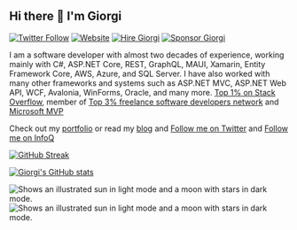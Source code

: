 ## Hi there 👋 I'm Giorgi

[![Twitter Follow](https://img.shields.io/badge/follow-%40GioDalakishvili-231d9bf0?style=flat-square&logo=twitter)](https://twitter.com/GioDalakishvili)
[![Website](https://img.shields.io/website?down_color=grey&down_message=https%3A%2F%2Fgiorgi.dev&logo=rss&style=flat-square&up_color=green&up_message=https%3A%2F%2Fgiorgi.dev&url=https%3A%2F%2Fgiorgi.dev)](https://giorgi.dev)
[![Hire Giorgi](https://img.shields.io/static/v1?label=Hire&message=Giorgi&color=3863A0&style=flat-square&logo=toptal)](https://www.toptal.com/resume/giorgi-dalakishvili/N5jr6J/worlds-top-talent)
[![Sponsor Giorgi](https://img.shields.io/badge/%24%24-Sponsor%20Me-85bb65?style=flat-square&logo=Github)](https://github.com/sponsors/Giorgi)

I am a software developer with almost two decades of experience, working mainly with C#, ASP.NET Core, REST, GraphQL, MAUI, Xamarin, Entity Framework Core, AWS, Azure, and SQL Server. I have also worked with many other frameworks and systems such as ASP.NET MVC, ASP.NET Web API, WCF, Avalonia, WinForms, Oracle, and many more. [Top 1% on Stack Overflow](https://stackoverflow.com/users/239438/giorgi?tab=topactivity), member of [Top 3% freelance software developers network](https://www.toptal.com/N5jr6J/worlds-top-talent) and [Microsoft MVP](https://mvp.microsoft.com/en-US/mvp/profile/e96c7912-ea3e-4fde-b8d3-745d6b07b31b)

Check out my [portfolio](https://giorgi.dev/portfolio/) or read my [blog](https://giorgi.dev/blog/) and [Follow me on Twitter](https://twitter.com/GioDalakishvili) and [Follow me on InfoQ](https://www.infoq.com/profile/Giorgi-Dalakishvili/)

[![GitHub Streak](https://github-readme-streak-stats-weld-one.vercel.app?user=Giorgi&theme=gruvbox_duo&hide_border=true)](https://giorgi.dev/blog/)

[![Giorgi's GitHub stats](https://github-readme-stats.vercel.app/api?username=Giorgi&show_icons=true&theme=transparent)](https://giorgi.dev/blog/)

<picture>
  <source media="(prefers-color-scheme: dark)" srcset="https://raw.githubusercontent.com/Giorgi/github-stats/master/generated/overview.svg#gh-dark-mode-only">
  <source media="(prefers-color-scheme: light)" srcset="https://raw.githubusercontent.com/Giorgi/github-stats/master/generated/overview.svg#gh-light-mode-only">
  <img alt="Shows an illustrated sun in light mode and a moon with stars in dark mode." src="https://user-images.githubusercontent.com/25423296/163456779-a8556205-d0a5-45e2-ac17-42d089e3c3f8.png">
</picture>

<picture>
  <source media="(prefers-color-scheme: dark)" srcset="https://raw.githubusercontent.com/Giorgi/github-stats/master/generated/languages.svg#gh-dark-mode-only">
  <source media="(prefers-color-scheme: light)" srcset="https://raw.githubusercontent.com/Giorgi/github-stats/master/generated/languages.svg#gh-light-mode-only">
  <img alt="Shows an illustrated sun in light mode and a moon with stars in dark mode." src="https://user-images.githubusercontent.com/25423296/163456779-a8556205-d0a5-45e2-ac17-42d089e3c3f8.png">
</picture>

<!--
**Giorgi/Giorgi** is a ✨ _special_ ✨ repository because its `README.md` (this file) appears on your GitHub profile.

Here are some ideas to get you started:

- 🔭 I’m currently working on ...
- 🌱 I’m currently learning ...
- 👯 I’m looking to collaborate on ...
- 🤔 I’m looking for help with ...
- 💬 Ask me about ...
- 📫 How to reach me: ...
- 😄 Pronouns: ...
- ⚡ Fun fact: ...
-->
